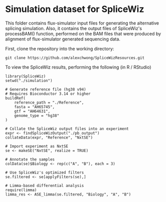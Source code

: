 # Simulation dataset for SpliceWiz

This folder contains flux-simulator input files for generating the alternative 
splicing simulation. Also, it contains the output files of SpliceWiz's processBAM() 
function, performed on the BAM files that were produced by alignment of 
flux-simulator generated sequencing data.

First, clone the repository into the working directory:
```
git clone https://github.com/alexchwong/SpliceWizResources.git
```

To view the SpliceWiz results, performing the following (in R / RStudio)

```{r}
library(SpliceWiz)
setwd("./simulation")

# Generate reference file (hg38 v94)
# Requires Bioconductor 3.14 or higher
buildRef(
    reference_path = "./Reference",
    fasta = "AH65745",
    gtf = "AH64631",
    genome_type = "hg38"
)

# Collate the SpliceWiz output files into an experiment
expr <- findSpliceWizOutput("./pb_output")
collateData(expr, "Reference", "NxtSE")

# Import experiment as NxtSE
se <- makeSE("NxtSE", realize = TRUE)

# Annotate the samples
colData(se)$Biology <- rep(c("A", "B"), each = 3)

# Use SpliceWiz's optimized filters
se.filtered <- se[applyFilters(se),]

# Limma-based differential analysis
require(limma)
limma_res <- ASE_limma(se.filtered, "Biology", "A", "B")
```
